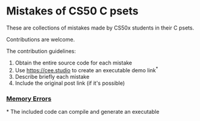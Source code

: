 # Mistakes of CS50 C psets

These are collections of mistakes made by CS50x students in their C
psets. 

Contributions are welcome.

The contribution guidelines:

1. Obtain the entire source code for each mistake
2. Use https://cee.studio to create an executable demo link<sup>*</sup>
3. Describe briefly each mistake
4. Include the original post link (if it's possible)

### [Memory Errors](memory-errors.md)

<footnote>*</footnote> The included code can compile and generate an executable
